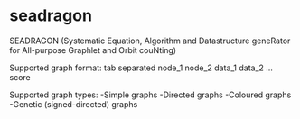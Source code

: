 # seadragon

SEADRAGON (Systematic Equation, Algorithm and Datastructure geneRator for All-purpose Graphlet and Orbit couNting)

Supported graph format: tab separated
node_1  node_2  data_1  data_2  ... score

Supported graph types:
-Simple graphs
-Directed graphs
-Coloured graphs
-Genetic (signed-directed) graphs
